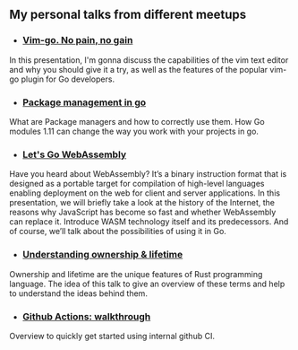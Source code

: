 ## My personal talks from different meetups

- ### [Vim-go. No pain, no gain](https://github.com/ipriver/talks/blob/master/Vim-go.pptx)
In this presentation, I'm gonna discuss the capabilities of the vim text editor and why you should give it a try, as well as the features of the popular vim-go plugin for Go developers.
- ### [Package management in go](https://github.com/ipriver/talks/blob/master/pm.key)
What are Package managers and how to correctly use them. How Go modules 1.11 can change the way you work with your projects in go.
- ### [Let's Go WebAssembly](https://github.com/ipriver/talks/blob/master/wasm.pdf) 
Have you heard about WebAssembly? It’s a binary instruction format that is designed as a portable target for compilation of high-level languages enabling deployment on the web for client and server applications. In this presentation, we will briefly take a look at the history of the Internet, the reasons why JavaScript has become so fast and whether WebAssembly can replace it. Introduce WASM technology itself and its predecessors. And of course, we’ll talk about the possibilities of using it in Go.
- ### [Understanding ownership & lifetime](https://github.com/ipriver/talks/blob/master/rust_ol.pptx) 
Ownership and lifetime are the unique features of Rust programming language. The idea of this talk to give an overview of these terms and help to understand the ideas behind them.
- ### [Github Actions: walkthrough](https://github.com/ipriver/talks/blob/master/rust_ol.pptx)
Overview to quickly get started using internal github CI.
